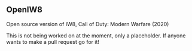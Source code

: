 ## OpenIW8

Open source version of IW8, Call of Duty: Modern Warfare (2020)

This is not being worked on at the moment, only a placeholder. If anyone wants to make a pull request go for it!
